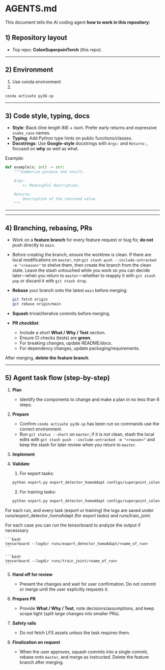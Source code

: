 
# AGENTS.md

This document tells the AI coding agent **how to work in this repository**: 

## 1) Repository layout

- Top repo: **ColonSuperpoinTorch** (this repo).
---

## 2) Environment 

1. Use conda environment
2. 
```bash
conda activate py38-sp
```
---

## 3) Code style, typing, docs

* **Style**: Black (line length 88) + isort. Prefer early returns and expressive `snake_case` names.
* **Typing**: Add Python type hints on public functions/classes.
* **Docstrings**: Use **Google-style** docstrings with `Args:` and `Returns:`, focused on **why** as well as what.

Example:

```python
def example(x: int) -> str:
    """Summarize purpose and result.

    Args:
        x: Meaningful description.

    Returns:
        Description of the returned value.
    """
```

---


---

## 4) Branching, rebasing, PRs

* Work on a **feature branch** for every feature request or bug fix; **do not** push directly to `main`.
* Before creating the branch, ensure the worktree is clean. If there are local modifications on `master`, run `git stash push --include-untracked -m "<reason>"` to shelve them, then create the branch from the clean state. Leave the stash untouched while you work so you can decide later—when you return to `master`—whether to reapply it with `git stash pop` or discard it with `git stash drop`.
* **Rebase** your branch onto the latest `main` before merging:

  ```bash
  git fetch origin
  git rebase origin/main
  ```
* **Squash** trivial/iterative commits before merging.
* **PR checklist**:

  * Include a short **What / Why / Test** section.
  * Ensure CI checks (tests) are **green**.
  * For breaking changes, update README/docs.
  * For dependency changes, update packaging/requirements.

After merging, **delete the feature branch**.

---

## 5) Agent task flow (step-by-step)

1. **Plan**

   * Identify the components to change and make a plan in no less than 6 steps.
2. **Prepare**

   * Confirm `conda activate py38-sp` has been run so commands use the correct environment.
   * Run `git status --short` on `master`; if it is not clean, stash the local edits with `git stash push --include-untracked -m "<reason>"` and keep the stash for later review when you return to `master`.

3. **Implement**

4. **Validate**
   1. For export tasks: 
    ```bash
    python export.py export_detector_homoAdapt configs/superpoint_colon_export_test.yaml ds4_specular_camera_mask_th005_k50_topk600_toy
    ```
   2. For training tasks: 
    ```bash
    python export.py export_detector_homoAdapt configs/superpoint_colon_export_test.yaml ds4_specular_camera_mask_th005_k50_topk600_toy
    ```
For each run, and every task (export or training) the logs are saved under runs/export_detector_homoAdapt (for export tasks) and runs/train_joint.

For each case you can run the tensorboard to analyze the output if necesssary
    
    ```bash
    tensorboard --logdir runs/export_detector_homoAdapt/<name_of_run>
    ```

    ```bash
    tensorboard --logdir runs/train_joint/<name_of_run>
    ```
5. **Hand off for review**

   * Present the changes and wait for user confirmation. Do not commit or merge until the user explicitly requests it.

6. **Prepare PR**

   * Provide **What / Why / Test**, note decisions/assumptions, and keep scope tight (split large changes into smaller PRs).

7. **Safety rails**

   * Do not fetch LFS assets unless the task requires them.

8. **Finalization on request**

   * When the user approves, squash commits into a single commit, rebase onto `master`, and merge as instructed. Delete the feature branch after merging.
